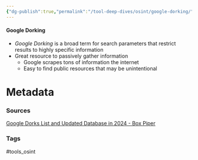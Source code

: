 ```yaml
---
{"dg-publish":true,"permalink":"/tool-deep-dives/osint/google-dorking/","updated":"2024-04-02T14:02:24.000-07:00"}
---
```


#### Google Dorking
- *Google Dorking* is a broad term for search parameters that restrict results to highly specific information
- Great resource to passively gather information
	- Google scrapes tons of information the internet
	- Easy to find public resources that may be unintentional






# Metadata

### Sources
[Google Dorks List and Updated Database in 2024 - Box Piper](https://www.boxpiper.com/posts/google-dork-list)
### Tags
#tools_osint